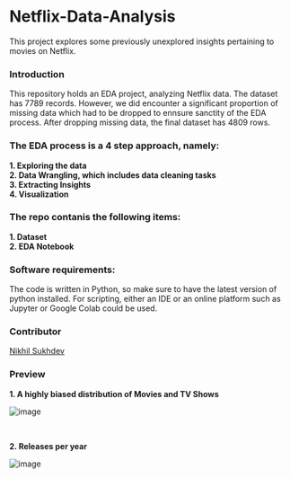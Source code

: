 # Netflix-Data-Analysis
This project explores some previously unexplored insights pertaining to movies on Netflix.

### Introduction
This repository holds an EDA project, analyzing Netflix data. The dataset has 7789 records. However, we did encounter a significant proportion of missing data which had to be dropped to ennsure sanctity of the EDA process. After dropping missing data, the final dataset has 4809 rows.

### The EDA process is a 4 step approach, namely: 
**1. Exploring the data**
<br>
**2. Data Wrangling, which includes data cleaning tasks**
<br>
**3. Extracting Insights**
<br>
**4. Visualization**

### The repo contanis the following items: 
**1. Dataset**
<br>
**2. EDA Notebook**
<br>

### Software requirements:

The code is written in Python, so make sure to have the latest version of python installed. For scripting, either an IDE or an online platform such as Jupyter or Google Colab could be used.

### Contributor

[Nikhil Sukhdev](https://github.com/nikhilsukhdev)

### Preview

**1. A highly biased distribution of Movies and TV Shows**



![image](https://github.com/nikhilsukhdev/Netflix-Data-Analysis/assets/46552468/32746963-87b2-48f2-bf43-926ab549ff16)

<br>

**2. Releases per year**



![image](https://github.com/nikhilsukhdev/Netflix-Data-Analysis/assets/46552468/80692dbc-608f-4c40-aab3-1ec25872b859)

<br>

